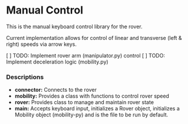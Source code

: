 # Manual Control
This is the manual keyboard control library for the rover.

Current implementation allows for control of linear and transverse (left & right) speeds via arrow keys.

[ ] TODO: Implement rover arm (manipulator.py) control
[ ] TODO: Implement deceleration logic (mobility.py)

### Descriptions
- **connector:** Connects to the rover
- **mobility:** Provides a class with functions to control rover speed
- **rover:** Provides class to manage and maintain rover state
- **main:** Accepts keyboard input, initializes a Rover object, initializes a Mobility object (mobility-py) and is the file to be run by default.